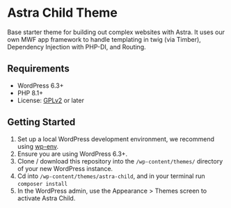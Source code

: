 # Astra Child Theme

Base starter theme for building out complex websites with Astra. It uses our own MWF app framework to handle templating in twig (via Timber), Dependency Injection with PHP-DI, and Routing.

## Requirements

- WordPress 6.3+
- PHP 8.1+
- License: [GPLv2](http://www.gnu.org/licenses/gpl-2.0.html) or later

## Getting Started

1. Set up a local WordPress development environment, we recommend using [wp-env](https://developer.wordpress.org/block-editor/reference-guides/packages/packages-env/).
2. Ensure you are using WordPress 6.3+.
3. Clone / download this repository into the `/wp-content/themes/` directory of your new WordPress instance.
4. Cd into `/wp-content/themes/astra-child`, and in your terminal run `composer install`
4. In the WordPress admin, use the Appearance > Themes screen to activate Astra Child.